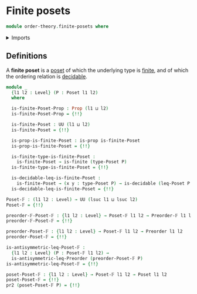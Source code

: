 # Finite posets

```agda
module order-theory.finite-posets where
```

<details><summary>Imports</summary>

```agda
open import foundation.decidable-types
open import foundation.dependent-pair-types
open import foundation.function-types
open import foundation.propositions
open import foundation.universe-levels

open import order-theory.finite-preorders
open import order-theory.posets
open import order-theory.preorders

open import univalent-combinatorics.finite-types
```

</details>

## Definitions

A **finite poset** is a [poset](order-theory.posets.md) of which the underlying
type is [finite](univalent-combinatorics.finite-types.md), and of which the
ordering relation is [decidable](foundation.decidable-relations.md).

```agda
module _
  {l1 l2 : Level} (P : Poset l1 l2)
  where

  is-finite-Poset-Prop : Prop (l1 ⊔ l2)
  is-finite-Poset-Prop = {!!}

  is-finite-Poset : UU (l1 ⊔ l2)
  is-finite-Poset = {!!}

  is-prop-is-finite-Poset : is-prop is-finite-Poset
  is-prop-is-finite-Poset = {!!}

  is-finite-type-is-finite-Poset :
    is-finite-Poset → is-finite (type-Poset P)
  is-finite-type-is-finite-Poset = {!!}

  is-decidable-leq-is-finite-Poset :
    is-finite-Poset → (x y : type-Poset P) → is-decidable (leq-Poset P x y)
  is-decidable-leq-is-finite-Poset = {!!}

Poset-𝔽 : (l1 l2 : Level) → UU (lsuc l1 ⊔ lsuc l2)
Poset-𝔽 = {!!}

preorder-𝔽-Poset-𝔽 : {l1 l2 : Level} → Poset-𝔽 l1 l2 → Preorder-𝔽 l1 l2
preorder-𝔽-Poset-𝔽 = {!!}

preorder-Poset-𝔽 : {l1 l2 : Level} → Poset-𝔽 l1 l2 → Preorder l1 l2
preorder-Poset-𝔽 = {!!}

is-antisymmetric-leq-Poset-𝔽 :
  {l1 l2 : Level} (P : Poset-𝔽 l1 l2) →
  is-antisymmetric-leq-Preorder (preorder-Poset-𝔽 P)
is-antisymmetric-leq-Poset-𝔽 = {!!}

poset-Poset-𝔽 : {l1 l2 : Level} → Poset-𝔽 l1 l2 → Poset l1 l2
poset-Poset-𝔽 = {!!}
pr2 (poset-Poset-𝔽 P) = {!!}
```
